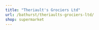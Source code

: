 ```yaml
---
title: "Theriault's Grociers Ltd"
url: /bathurst/theriaults-grociers-ltd/
shop: supermarket
---
```


